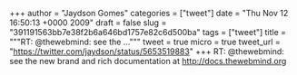 
+++
author = "Jaydson Gomes"
categories = ["tweet"]
date = "Thu Nov 12 16:50:13 +0000 2009"
draft = false
slug = "391191563bb7e38f2b6a646bd1757e82c6d500ba"
tags = ["tweet"]
title = """RT: @thewebmind: see the ..."""
tweet = true
micro = true
tweet_url = "https://twitter.com/jaydson/status/5653519883"
+++
RT: @thewebmind: see the new brand and rich documentation at http://docs.thewebmind.org
